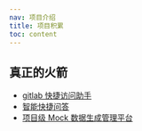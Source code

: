 ```yaml
---
nav: 项目介绍
title: 项目积累
toc: content
---
```


## 真正的火箭

- [gitlab 快捷访问助手](./chrome_gitlabhelper.md)
- [智能快捷问答](./website_chatgptweb.md)
- [项目级 Mock 数据生成管理平台](./website_pbmock.md)
